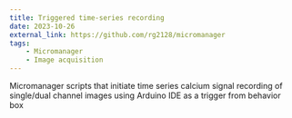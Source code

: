 ```yaml
---
title: Triggered time-series recording
date: 2023-10-26
external_link: https://github.com/rg2128/micromanager
tags:
    - Micromanager
    - Image acquisition
---
```


Micromanager scripts that initiate time series calcium signal recording of single/dual channel images using Arduino IDE as a trigger from behavior box
<!--more-->
